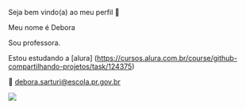 Seja bem vindo(a) ao meu perfil 💙

Meu nome é Debora

Sou professora.

Estou estudando a [alura] (https://cursos.alura.com.br/course/github-compartilhando-projetos/task/124375)

📧
debora.sarturi@escola.pr.gov.br


![](https://media.tenor.com/0wQZ8IleSsMAAAAC/wilson.gif)
